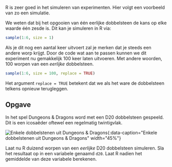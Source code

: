 R is zeer goed in het simuleren van experimenten. Hier volgt een voorbeeld van zo een simulatie.

We weten dat bij het opgooien van één eerlijke dobbelsteen de kans op elke waarde één zesde is. Dit kan je simuleren in R via:

```R
sample(1:6, size = 1)
```

Als je dit nog een aantal keer uitvoert zal je merken dat je steeds een andere worp krijgt. Door de code wat aan te passen kunnen we dit experiment nu gemakkelijk 100 keer laten uitvoeren. Met andere woorden, 100 worpen van een *eerlijke* dobbelsteen.

```R
sample(1:6, size = 100, replace = TRUE)
```

Het argument `replace = TRUE` betekent dat we als het ware de dobbelsteen telkens opnieuw terugleggen.

## Opgave
In het spel Dungeons & Dragons word met een D20 dobbelsteen gespeeld. Dit is een icosaëder oftewel een regelmatig twintigvlak.

![Enkele dobbelstenen uit Dungeons & Dragons](media/lucas-santos.jpg "Foto door Lucas Santos op Unsplash"){:data-caption="Enkele dobbelstenen uit Dungeons & Dragons" width="45%"}

Laat nu R duizend worpen van een *eerlijke* D20 dobbelsteen simuleren. Sla het resultaat op in een variabele genaamd `d20`. Laat R nadien het gemiddelde van deze variabele berekenen.